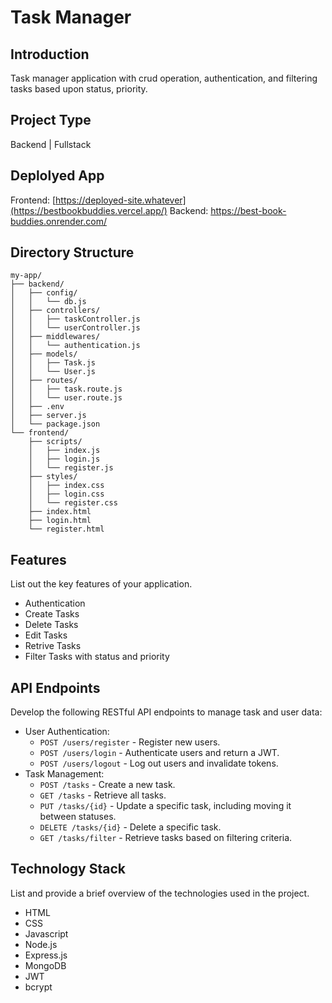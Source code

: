 # Task Manager

## Introduction
Task manager application with crud operation, authentication, and filtering tasks based upon status, priority.

## Project Type
Backend | Fullstack

## Deplolyed App
Frontend: [https://deployed-site.whatever](https://bestbookbuddies.vercel.app/)
Backend: https://best-book-buddies.onrender.com/
 

## Directory Structure
```
my-app/
├── backend/
│   ├── config/
│   │   └── db.js
│   ├── controllers/
│   │   ├── taskController.js
│   │   └── userController.js
│   ├── middlewares/
│   │   └── authentication.js
│   ├── models/
│   │   ├── Task.js
│   │   └── User.js
│   ├── routes/
│   │   ├── task.route.js
│   │   └── user.route.js
│   ├── .env
│   ├── server.js
│   └── package.json
└── frontend/
    ├── scripts/
    │   ├── index.js
    │   ├── login.js
    │   └── register.js
    ├── styles/
    │   ├── index.css
    │   ├── login.css
    │   └── register.css
    ├── index.html
    ├── login.html
    └── register.html
```





## Features
List out the key features of your application.

- Authentication
- Create Tasks
- Delete Tasks
- Edit Tasks
- Retrive Tasks
- Filter Tasks with status and priority

## API Endpoints
Develop the following RESTful API endpoints to manage task and user data:

- User Authentication:
    - `POST /users/register` - Register new users.
    - `POST /users/login` - Authenticate users and return a JWT.
    - `POST /users/logout` - Log out users and invalidate tokens.
- Task Management:
    - `POST /tasks` - Create a new task.
    - `GET /tasks` - Retrieve all tasks.
    - `PUT /tasks/{id}` - Update a specific task, including moving it between statuses.
    - `DELETE /tasks/{id}` - Delete a specific task.
    - `GET /tasks/filter` - Retrieve tasks based on filtering criteria.


## Technology Stack
List and provide a brief overview of the technologies used in the project.

- HTML
- CSS
- Javascript
- Node.js
- Express.js
- MongoDB
- JWT
- bcrypt
